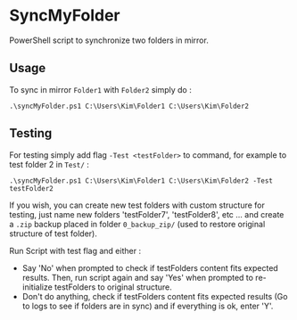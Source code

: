 # SyncMyFolder

PowerShell script to synchronize two folders in mirror.

## Usage

To sync in mirror `Folder1` with `Folder2` simply do :

```console
.\syncMyFolder.ps1 C:\Users\Kim\Folder1 C:\Users\Kim\Folder2
```

## Testing

For testing simply add flag `-Test <testFolder>` to command, for example to test folder 2 in `Test/` :

```console
.\syncMyFolder.ps1 C:\Users\Kim\Folder1 C:\Users\Kim\Folder2 -Test testFolder2
```

If you wish, you can create new test folders with custom structure for testing, just name new folders 'testFolder7', 
'testFolder8', etc ... and create a `.zip` backup placed in folder `0_backup_zip/` (used to restore original structure of test folder).

Run Script with test flag and either :

- Say 'No' when prompted to check if testFolders content fits expected results. Then, run script again and say 'Yes' when prompted to re-initialize testFolders to original structure.
- Don't do anything, check if testFolders content fits expected results (Go to logs to see if folders are in sync) and if everything is ok, enter 'Y'.
